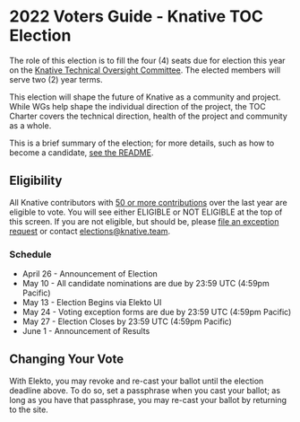 # 2022 Voters Guide - Knative TOC Election

The role of this election is to fill the four (4) seats due for election this year on the [Knative Technical Oversight Committee](https://github.com/knative/community/blob/master/TECH-OVERSIGHT-COMMITTEE.md). The elected members will serve two (2) year terms.

This election will shape the future of Knative as a community and project.
While WGs help shape the individual direction of the project, the
TOC Charter covers the technical direction, health of the project
and community as a whole.

This is a brief summary of the election; for more details, such as how to become a candidate, [see the README](https://github.com/knative/community/blob/main/elections/2022-TOC/README.md).

## Eligibility

All Knative contributors with [50 or more contributions](https://knative.devstats.cncf.io/d/9/developer-activity-counts-by-repository-group-table?orgId=1&var-period_name=Last%20year) over the last year are eligible to vote.  You will see either ELIGIBLE or NOT ELIGIBLE at the top of this screen.  If you are not eligible, but should be, please [file an exception request](https://test.elekto.io/app/elections/2022-TOC/exception) or contact elections@knative.team.

### Schedule

* April 26 - Announcement of Election 
* May 10 - All candidate nominations are due by 23:59 UTC (4:59pm Pacific)
* May 13 - Election Begins via Elekto UI
* May 24 - Voting exception forms are due by 23:59 UTC (4:59pm Pacific)
* May 27 - Election Closes by 23:59 UTC (4:59pm Pacific)
* June 1 - Announcement of Results

## Changing Your Vote

With Elekto, you may revoke and re-cast your ballot until the election deadline above.  To do so, set a passphrase when you cast your ballot; as long as you have that passphrase, you may re-cast your ballot by returning to the site.
